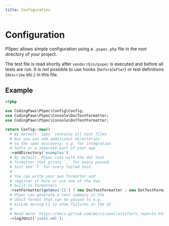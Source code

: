```yaml
---
title: Configuration
---
```


# Configuration

PSpec allows simple configuration using a `.pspec.php` file in the root
directory of your project.

The test file is read shortly after `vendor/bin/pspec` is executed and
before all tests are run. It is not possible to use hooks
(`before`/`after`) or test definitions (`describe` etc.) in this file.

## Example

```php
<?php

use CodingPaws\PSpec\Config\Config;
use CodingPaws\PSpec\Console\DocTestFormatter;
use CodingPaws\PSpec\Console\DotTestFormatter;

return Config::new()
  # By default `spec` contains all test files
  # but you can add additional directories
  # to the spec discovery, e.g. for integration
  # tests or a separate part of your app
  ->addDirectory('examples')
  # By default, PSpec runs with the dot test
  # formatter that prints `.` for every passed
  # test and `F` for every failed test.
  #
  # You can write your own formatter and
  # register it here or use one of the two
  # built-in formatters
  ->setFormatter(getenv('CI') ? new DocTestFormatter : new DotTestFormatter)
  # PSpec can generate a test summary in the
  # JUnit format that can be passed to e.g.
  # GitLab during CI to show failures in the UI.
  #
  # Read more: https://docs.gitlab.com/ee/ci/yaml/artifacts_reports.html#artifactsreportsjunit
  ->logJUnit('junit.xml');
```
